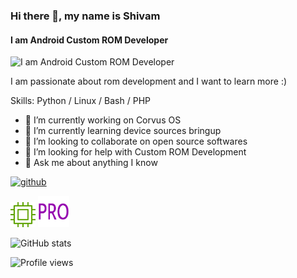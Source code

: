 ### Hi there 👋, my name is Shivam
#### I am Android Custom ROM Developer
![I am Android Custom ROM Developer](https://arturssmirnovs.github.io/github-profile-readme-generator/images/banner.png)

I am passionate about rom development and I want to learn more :)

Skills: Python / Linux / Bash / PHP

- 🔭 I’m currently working on Corvus OS 
- 🌱 I’m currently learning device sources bringup 
- 👯 I’m looking to collaborate on open source softwares 
- 🤔 I’m looking for help with Custom ROM Development 
- 💬 Ask me about anything I know 


[<img src='https://cdn.jsdelivr.net/npm/simple-icons@3.0.1/icons/github.svg' alt='github' height='40'>](https://github.com/ShivamKumar2002)  

<a href='https://docs.github.com/en/developers'><img src='https://raw.githubusercontent.com/acervenky/animated-github-badges/master/assets/devbadge.gif' width='40' height='40'></a> <a href='https://github.com/pricing'><img src='https://raw.githubusercontent.com/acervenky/animated-github-badges/master/assets/pro.gif' width='50' height='50'></a>

![GitHub stats](https://github-readme-stats.vercel.app/api?username=ShivamKumar2002&show_icons=true&theme=vue-dark&include_all_commits=1&count_private=1)  

![Profile views](https://gpvc.arturio.dev/ShivamKumar2002)
<!--
**ShivamKumar2002/ShivamKumar2002** is a ✨ _special_ ✨ repository because its `README.md` (this file) appears on your GitHub profile.

Here are some ideas to get you started:

- 🔭 I’m currently working on ...
- 🌱 I’m currently learning ...
- 👯 I’m looking to collaborate on ...
- 🤔 I’m looking for help with ...
- 💬 Ask me about ...
- 📫 How to reach me: ...
- 😄 Pronouns: ...
- ⚡ Fun fact: ...
-->
